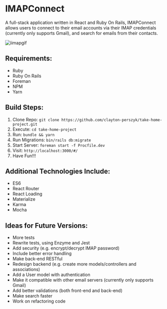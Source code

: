 # IMAPConnect

A full-stack application written in React and Ruby On Rails, IMAPConnect allows users to connect to their email accounts via their IMAP credentials (currently only supports Gmail), and search for emails from their contacts.

![iimapgif](https://user-images.githubusercontent.com/7948430/28897304-eb1e615e-7794-11e7-8c41-282380a68452.gif)

## Requirements:
* Ruby
* Ruby On Rails
* Foreman
* NPM
* Yarn

## Build Steps:

1. Clone Repo: ```git clone https://github.com/clayton-perszyk/take-home-project.git```
2. Execute: ```cd take-home-project```
3. Run: ```bundle && yarn```
4. Run Migrations: ```bin/rails db:migrate```
5. Start Server: ```foreman start -f Procfile.dev```
6. Visit: ```http://localhost:3000/#/```
7. Have Fun!!!

## Additional Technologies Include:
* ES6
* React Router
* React Loading
* Materialize
* Karma
* Mocha


## Ideas for Future Versions:
* More tests
* Rewrite tests, using Enzyme and Jest
* Add security (e.g. encrypt/decrypt IMAP password)
* Include better error handling
* Make back-end RESTful
* Redesign backend (e.g. create more models/controllers and associations)
* Add a User model with authentication
* Make it compatible with other email servers (currently only supports Gmail)
* Add better validations (both front-end and back-end)
* Make search faster
* Work on refactoring code
